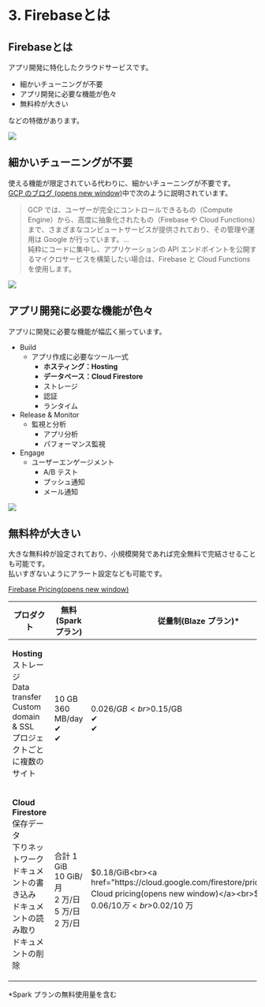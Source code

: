 # 3. Firebaseとは

## Firebaseとは

アプリ開発に特化したクラウドサービスです。

* 細かいチューニングが不要
* アプリ開発に必要な機能が色々
* 無料枠が大きい

などの特徴があります。

![](https://markingcloud.github.io/handson-markdowne-editor\_part2-firebase/vuepress/docs/curriculums/firebase.png)

## 細かいチューニングが不要

使える機能が限定されている代わりに、細かいチューニングが不要です。\
[GCP のブログ (opens new window)](https://cloud.google.com/blog/products/compute/choosing-the-right-compute-option-in-gcp-a-decision-tree)中で次のように説明されています。

> GCP では、ユーザーが完全にコントロールできるもの（Compute Engine）から、高度に抽象化されたもの（Firebase や Cloud Functions）まで、さまざまなコンピュートサービスが提供されており、その管理や運用は Google が行っています。...\
> 純粋にコードに集中し、アプリケーションの API エンドポイントを公開するマイクロサービスを構築したい場合は、Firebase と Cloud Functions を使用します。

![](https://markingcloud.github.io/handson-markdowne-editor\_part2-firebase/vuepress/docs/curriculums/tree.png)

## アプリ開発に必要な機能が色々

アプリに開発に必要な機能が幅広く揃っています。

* Build
  * アプリ作成に必要なツール一式
    * **ホスティング：Hosting**
    * **データベース：Cloud Firestore**
    * ストレージ
    * 認証
    * ランタイム
* Release & Monitor
  * 監視と分析
    * アプリ分析
    * パフォーマンス監視
* Engage
  * ユーザーエンゲージメント
    * A/B テスト
    * プッシュ通知
    * メール通知

![](https://markingcloud.github.io/handson-markdowne-editor\_part2-firebase/vuepress/docs/curriculums/app.png)

## 無料枠が大きい

大きな無料枠が設定されており、小規模開発であれば完全無料で完結させることも可能です。\
払いすぎないようにアラート設定なども可能です。

[Firebase Pricing(opens new window)](https://firebase.google.com/pricing)

| プロダクト                                                                                                    | 無料(Spark プラン)                                              | 従量制(Blaze プラン)\*                                                                                                                                                  |
| -------------------------------------------------------------------------------------------------------- | ---------------------------------------------------------- | ----------------------------------------------------------------------------------------------------------------------------------------------------------------- |
| <p><strong>Hosting</strong><br>ストレージ<br>Data transfer<br>Custom domain &#x26; SSL<br>プロジェクトごとに複数のサイト</p> | <p><br>10 GB<br>360 MB/day<br>✔<br>✔</p>                   | <p><br>$0.026/GB<br>$0.15/GB<br>✔<br>✔</p>                                                                                                                        |
| <p><strong>Cloud Firestore</strong><br>保存データ<br>下りネットワーク<br>ドキュメントの書き込み<br>ドキュメントの読み取り<br>ドキュメントの削除</p>  | <p><br>合計 1 GiB<br>10 GiB/月<br>2 万/日<br>5 万/日<br>2 万/日</p> | <p><br>$0.18/GiB<br><a href="https://cloud.google.com/firestore/pricing">Google Cloud pricing(opens new window)</a><br>$0.18/10 万<br>$0.06/10 万<br>$0.02/10 万</p> |

\*Spark プランの無料使用量を含む

